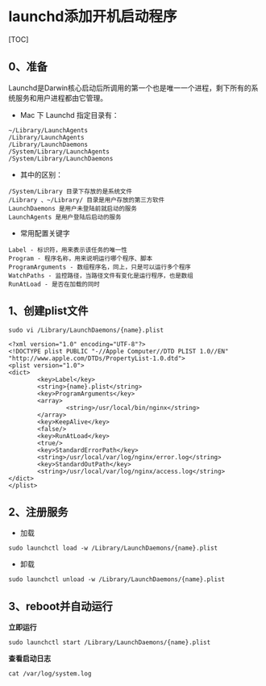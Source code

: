 # launchd添加开机启动程序

[TOC]



## 0、准备

Launchd是Darwin核心启动后所调用的第一个也是唯一一个进程，剩下所有的系统服务和用户进程都由它管理。

-   Mac 下 Launchd 指定目录有：

```
~/Library/LaunchAgents
/Library/LaunchAgents
/Library/LaunchDaemons
/System/Library/LaunchAgents
/System/Library/LaunchDaemons
```



-   其中的区别：

```
/System/Library 目录下存放的是系统文件
/Library 、~/Library/ 目录是用户存放的第三方软件
LaunchDaemons 是用户未登陆前就启动的服务
LaunchAgents 是用户登陆后启动的服务
```



-   常用配置关键字

```
Label - 标识符，用来表示该任务的唯一性
Program - 程序名称，用来说明运行哪个程序、脚本
ProgramArguments - 数组程序名，同上，只是可以运行多个程序
WatchPaths - 监控路径，当路径文件有变化是运行程序，也是数组
RunAtLoad - 是否在加载的同时
```



## 1、创建plist文件

```
sudo vi /Library/LaunchDaemons/{name}.plist
```



```script
<?xml version="1.0" encoding="UTF-8"?>  
<!DOCTYPE plist PUBLIC "-//Apple Computer//DTD PLIST 1.0//EN" "http://www.apple.com/DTDs/PropertyList-1.0.dtd">  
<plist version="1.0">  
<dict>  
        <key>Label</key>  
        <string>{name}.plist</string>  
        <key>ProgramArguments</key>  
        <array>  
                <string>/usr/local/bin/nginx</string>  
        </array>  
        <key>KeepAlive</key>  
        <false/>  
        <key>RunAtLoad</key>  
        <true/>  
        <key>StandardErrorPath</key>  
        <string>/usr/local/var/log/nginx/error.log</string>  
        <key>StandardOutPath</key>  
        <string>/usr/local/var/log/nginx/access.log</string>  
</dict>  
</plist>  
```

## 2、注册服务

-   加载

```
sudo launchctl load -w /Library/LaunchDaemons/{name}.plist
```

-   卸载

```
sudo launchctl unload -w /Library/LaunchDaemons/{name}.plist
```



## 3、reboot并自动运行

**立即运行**

```
sudo launchctl start /Library/LaunchDaemons/{name}.plist
```

**查看启动日志**

```
cat /var/log/system.log
```


